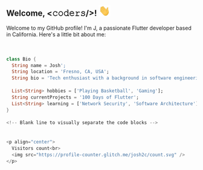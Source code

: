 ## Welcome, <𝚌𝚘𝚍𝚎𝚛𝚜/>! <img src="https://raw.githubusercontent.com/ABSphreak/ABSphreak/master/gifs/Hi.gif" width="30px"></h2>


Welcome to my GitHub profile! I'm J, a passionate Flutter developer based in California. Here's a little bit about me:

```dart


class Bio {
  String name = Josh';
  String location = 'Fresno, CA, USA';
  String bio = 'Tech enthusiast with a background in software engineering and business.';
  
  List<String> hobbies = ['Playing Basketball', 'Gaming'];
  String currentProjects = '100 Days of Flutter';
  List<String> learning = ['Network Security', 'Software Architecture'];
}

<!-- Blank line to visually separate the code blocks -->


<p align="center"> 
  Visitors count<br>
  <img src="https://profile-counter.glitch.me/josh2c/count.svg" />
</p>
